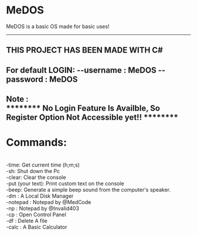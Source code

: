 # MeDOS
MeDOS is a basic OS made for basic uses!

-------------------------------------------------------------
THIS PROJECT HAS BEEN MADE WITH C#
--------------------------------------------------------
For default **LOGIN**:
--username : MeDOS
--password : MeDOS <br />
-----------------------------------------------------------
Note : <br />
******** No Login Feature Is Availble, So Register Option Not Accessible yet!! ********
----------------------------------------
<h1> Commands: </h1>  <br />
-time: Get current time (h;m;s) <br />
-sh: Shut down the Pc <br />
-clear: Clear the console <br />
-put (your text): Print custom text on the console <br />
-beep: Generate a simple beep sound from the computer's speaker. <br />
-dm : A Local Disk Manager <br />
-notepad : Notepad by @MedCode <br />
-np : Notepad by @Invalid403 <br />
-cp : Open Control Panel <br />
-df : Delete A file <br />
-calc : A Basic Calculator <br />
